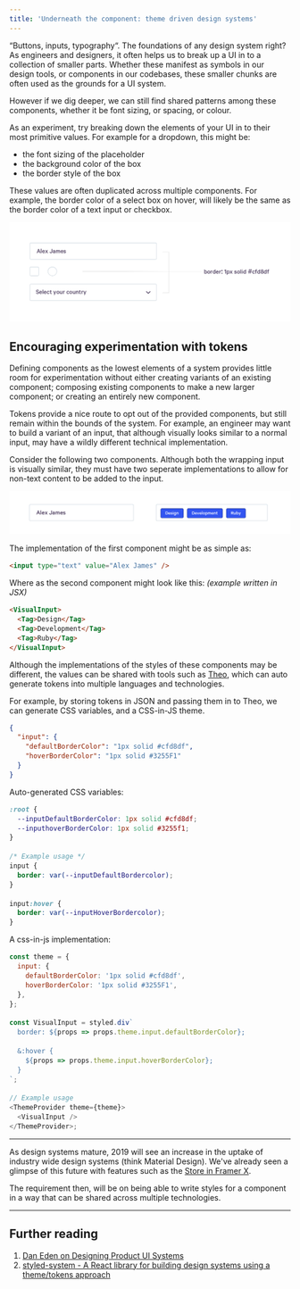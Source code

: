 ```yaml
---
title: 'Underneath the component: theme driven design systems'
---
```


“Buttons, inputs, typography“. The foundations of any design system right? As engineers and designers, it often helps us to break up a UI in to a collection of smaller parts. Whether these manifest as symbols in our design tools, or components in our codebases, these smaller chunks are often used as the grounds for a UI system.

However if we dig deeper, we can still find shared patterns among these components, whether it be font sizing, or spacing, or colour.

As an experiment, try breaking down the elements of your UI in to their most primitive values. For example for a dropdown, this might be:

- the font sizing of the placeholder
- the background color of the box
- the border style of the box

These values are often duplicated across multiple components. For example, the border color of a select box on hover, will likely be the same as the border color of a text input or checkbox.

![Shared tokens across an input, dropdown, checkbox, and radio button](./component-tokens.png)

## Encouraging experimentation with tokens

Defining components as the lowest elements of a system provides little room for experimentation without either creating variants of an existing component; composing existing components to make a new larger component; or creating an entirely new component.

Tokens provide a nice route to opt out of the provided components, but still remain within the bounds of the system. For example, an engineer may want to build a variant of an input, that although visually looks similar to a normal input, may have a wildly different technical implementation.

Consider the following two components. Although both the wrapping input is visually similar, they must have two seperate implementations to allow for non-text content to be added to the input.

![Two implementations of two visually similar inputs](./multiple-implementations-visually-similar-component.png)

The implementation of the first component might be as simple as:

```html
<input type="text" value="Alex James" />
```

Where as the second component might look like this:
_(example written in JSX)_

```html
<VisualInput>
  <Tag>Design</Tag>
  <Tag>Development</Tag>
  <Tag>Ruby</Tag>
</VisualInput>
```

Although the implementations of the styles of these components may be different, the values can be shared with tools such as [Theo](https://github.com/salesforce-ux/theo), which can auto generate tokens into multiple languages and technologies.

For example, by storing tokens in JSON and passing them in to Theo, we can generate CSS variables, and a CSS-in-JS theme.

```json
{
  "input": {
    "defaultBorderColor": "1px solid #cfd8df",
    "hoverBorderColor": "1px solid #3255F1"
  }
}
```

Auto-generated CSS variables:

```css
:root {
  --inputDefaultBorderColor: 1px solid #cfd8df;
  --inputhoverBorderColor: 1px solid #3255f1;
}

/* Example usage */
input {
  border: var(--inputDefaultBordercolor);
}

input:hover {
  border: var(--inputHoverBordercolor);
}
```

A css-in-js implementation:

```js
const theme = {
  input: {
    defaultBorderColor: '1px solid #cfd8df',
    hoverBorderColor: '1px solid #3255F1',
  },
};

const VisualInput = styled.div`
  border: ${props => props.theme.input.defaultBorderColor};

  &:hover {
    ${props => props.theme.input.hoverBorderColor};
  }
`;

// Example usage
<ThemeProvider theme={theme}>
  <VisualInput />
</ThemeProvider>;
```

---

As design systems mature, 2019 will see an increase in the uptake of industry wide design systems (think Material Design). We've already seen a glimpse of this future with features such as the [Store in Framer X](https://framer.com/features/store/).

The requirement then, will be on being able to write styles for a component in a way that can be shared across multiple technologies.

---

## Further reading

1. [Dan Eden on Designing Product UI Systems](https://daneden.me/2017/03/29/designing-systems/)
2. [styled-system - A React library for building design systems using a theme/tokens approach](https://github.com/jxnblk/styled-system)
